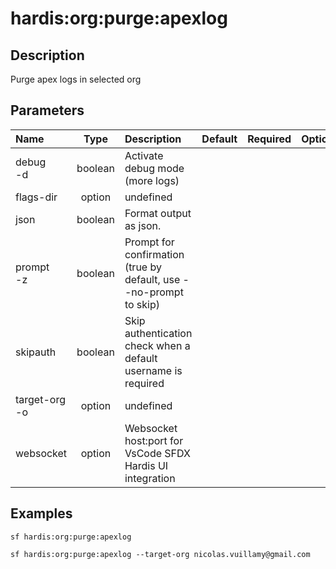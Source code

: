 <!-- This file has been generated with command 'sf hardis:doc:plugin:generate'. Please do not update it manually or it may be overwritten -->
# hardis:org:purge:apexlog

## Description

Purge apex logs in selected org

## Parameters

| Name              |  Type   | Description                                                        | Default | Required | Options |
|:------------------|:-------:|:-------------------------------------------------------------------|:-------:|:--------:|:-------:|
| debug<br/>-d      | boolean | Activate debug mode (more logs)                                    |         |          |         |
| flags-dir         | option  | undefined                                                          |         |          |         |
| json              | boolean | Format output as json.                                             |         |          |         |
| prompt<br/>-z     | boolean | Prompt for confirmation (true by default, use --no-prompt to skip) |         |          |         |
| skipauth          | boolean | Skip authentication check when a default username is required      |         |          |         |
| target-org<br/>-o | option  | undefined                                                          |         |          |         |
| websocket         | option  | Websocket host:port for VsCode SFDX Hardis UI integration          |         |          |         |

## Examples

```shell
sf hardis:org:purge:apexlog
```

```shell
sf hardis:org:purge:apexlog --target-org nicolas.vuillamy@gmail.com
```


